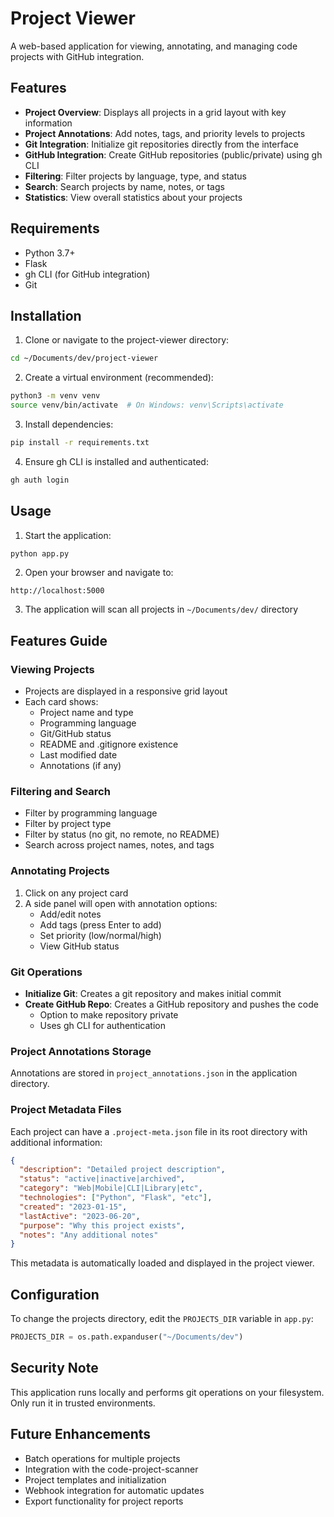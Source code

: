 # Project Viewer

A web-based application for viewing, annotating, and managing code projects with GitHub integration.

## Features

- **Project Overview**: Displays all projects in a grid layout with key information
- **Project Annotations**: Add notes, tags, and priority levels to projects
- **Git Integration**: Initialize git repositories directly from the interface
- **GitHub Integration**: Create GitHub repositories (public/private) using gh CLI
- **Filtering**: Filter projects by language, type, and status
- **Search**: Search projects by name, notes, or tags
- **Statistics**: View overall statistics about your projects

## Requirements

- Python 3.7+
- Flask
- gh CLI (for GitHub integration)
- Git

## Installation

1. Clone or navigate to the project-viewer directory:
```bash
cd ~/Documents/dev/project-viewer
```

2. Create a virtual environment (recommended):
```bash
python3 -m venv venv
source venv/bin/activate  # On Windows: venv\Scripts\activate
```

3. Install dependencies:
```bash
pip install -r requirements.txt
```

4. Ensure gh CLI is installed and authenticated:
```bash
gh auth login
```

## Usage

1. Start the application:
```bash
python app.py
```

2. Open your browser and navigate to:
```
http://localhost:5000
```

3. The application will scan all projects in `~/Documents/dev/` directory

## Features Guide

### Viewing Projects
- Projects are displayed in a responsive grid layout
- Each card shows:
  - Project name and type
  - Programming language
  - Git/GitHub status
  - README and .gitignore existence
  - Last modified date
  - Annotations (if any)

### Filtering and Search
- Filter by programming language
- Filter by project type
- Filter by status (no git, no remote, no README)
- Search across project names, notes, and tags

### Annotating Projects
1. Click on any project card
2. A side panel will open with annotation options:
   - Add/edit notes
   - Add tags (press Enter to add)
   - Set priority (low/normal/high)
   - View GitHub status

### Git Operations
- **Initialize Git**: Creates a git repository and makes initial commit
- **Create GitHub Repo**: Creates a GitHub repository and pushes the code
  - Option to make repository private
  - Uses gh CLI for authentication

### Project Annotations Storage
Annotations are stored in `project_annotations.json` in the application directory.

### Project Metadata Files
Each project can have a `.project-meta.json` file in its root directory with additional information:

```json
{
  "description": "Detailed project description",
  "status": "active|inactive|archived",
  "category": "Web|Mobile|CLI|Library|etc",
  "technologies": ["Python", "Flask", "etc"],
  "created": "2023-01-15",
  "lastActive": "2023-06-20",
  "purpose": "Why this project exists",
  "notes": "Any additional notes"
}
```

This metadata is automatically loaded and displayed in the project viewer.

## Configuration

To change the projects directory, edit the `PROJECTS_DIR` variable in `app.py`:
```python
PROJECTS_DIR = os.path.expanduser("~/Documents/dev")
```

## Security Note

This application runs locally and performs git operations on your filesystem. Only run it in trusted environments.

## Future Enhancements

- Batch operations for multiple projects
- Integration with the code-project-scanner
- Project templates and initialization
- Webhook integration for automatic updates
- Export functionality for project reports